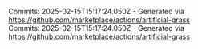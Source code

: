 Commits: 2025-02-15T15:17:24.050Z - Generated via https://github.com/marketplace/actions/artificial-grass
<br>
Commits: 2025-02-15T15:17:24.050Z - Generated via https://github.com/marketplace/actions/artificial-grass
<br>
